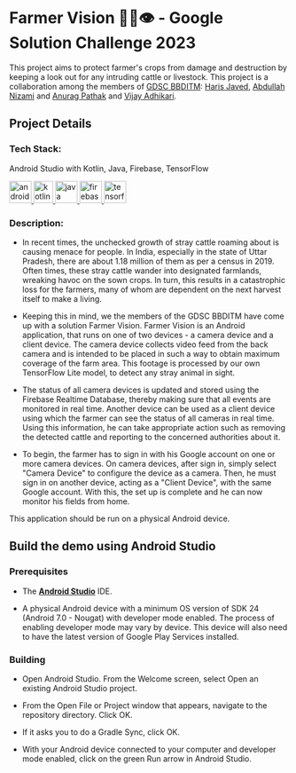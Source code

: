 # Farmer Vision 👨‍🌾👁 - Google Solution Challenge 2023
This project aims to protect farmer's crops from damage and destruction by keeping a look out for any intruding cattle or livestock. This project is a collaboration among the members of <a href="https://www.linkedin.com/company/developer-student-clubs-bbdnitm1/" target="_blank" rel="noreferrer">GDSC BBDITM</a>: <a href="https://github.com/harisj58/" target="_blank" rel="noreferrer">Haris Javed</a>, <a href="https://github.com/abdullahnizami77" target="_blank" rel="noreferrer">Abdullah Nizami</a> and <a href="https://github.com/wbhima" target="_blank" rel="noreferrer">Anurag Pathak</a> and <a href="https://github.com/17vijay2002" target="_blank" rel="noreferrer">Vijay Adhikari</a>.


## Project Details

### Tech Stack:
Android Studio with Kotlin, Java, Firebase, TensorFlow
<p align="left">
<a href="https://developer.android.com/studio" target="_blank" rel="noreferrer"> <img src="https://upload.wikimedia.org/wikipedia/commons/thumb/9/95/Android_Studio_Icon_3.6.svg/512px-Android_Studio_Icon_3.6.svg.png?20210301045217" alt="android_studio" width="40" height="40"/> </a><a href="https://kotlinlang.org/" target="_blank" rel="noreferrer"> <img src="https://upload.wikimedia.org/wikipedia/commons/7/74/Kotlin_Icon.png" alt="kotlin" width="35" height="40"/> </a><a href="https://www.java.com/en/" target="_blank" rel="noreferrer"> <img src="https://www.vectorlogo.zone/logos/java/java-icon.svg" alt="java" width="40" height="40"/> </a><a href="https://firebase.google.com/" target="_blank" rel="noreferrer"> <img src="https://www.vectorlogo.zone/logos/firebase/firebase-icon.svg" alt="firebase" width="40" height="40"/> </a><a href="https://www.tensorflow.org/" target="_blank" rel="noreferrer"> <img src="https://uxwing.com/wp-content/themes/uxwing/download/brands-and-social-media/google-tensorflow-icon.svg" alt="tensorflow" width="40" height="40"/> </a></p>

### Description:

* In recent times, the unchecked growth of stray cattle roaming about is causing menace for people. In India, especially in the state of Uttar Pradesh, there are about 1.18 million of them as per a census in 2019. Often times, these stray cattle wander into designated farmlands, wreaking havoc on the sown crops. In turn, this results in a catastrophic loss for the farmers, many of whom are dependent on the next harvest itself to make a living.

* Keeping this in mind, we the members of the GDSC BBDITM have come up with a solution Farmer Vision. Farmer Vision is an Android application, that runs on one of two devices - a camera device and a client device. The camera device collects video feed from the back camera and is intended to be placed in such a way to obtain maximum coverage of the farm area. This footage is processed by our own TensorFlow Lite model, to detect any stray animal in sight.

* The status of all camera devices is updated and stored using the Firebase Realtime Database, thereby making sure that all events are monitored in real time. Another device can be used as a client device using which the farmer can see the status of all cameras in real time. Using this information, he can take appropriate action such as removing the detected cattle and reporting to the concerned authorities about it.

* To begin, the farmer has to sign in with his Google account on one or more camera devices. On camera devices, after sign in, simply select "Camera Device" to configure the device as a camera. Then, he must sign in on another device, acting as a "Client Device", with the same Google account. With this, the set up is complete and he can now monitor his fields from home.

This application should be run on a physical Android device.

## Build the demo using Android Studio

### Prerequisites

*   The **[Android Studio](https://developer.android.com/studio/index.html)**
    IDE.

*   A physical Android device with a minimum OS version of SDK 24 (Android 7.0 -
    Nougat) with developer mode enabled. The process of enabling developer mode
    may vary by device. This device will also need to have the latest version of
    Google Play Services installed.

### Building

*   Open Android Studio. From the Welcome screen, select Open an existing
    Android Studio project.

*   From the Open File or Project window that appears, navigate to the repository
    directory. Click OK.

*   If it asks you to do a Gradle Sync, click OK.

*   With your Android device connected to your computer and developer mode
    enabled, click on the green Run arrow in Android Studio.
